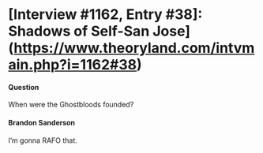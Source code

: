 # [Interview #1162, Entry #38]: Shadows of Self-San Jose](https://www.theoryland.com/intvmain.php?i=1162#38)

#### Question

When were the Ghostbloods founded?

#### Brandon Sanderson

I’m gonna RAFO that.

